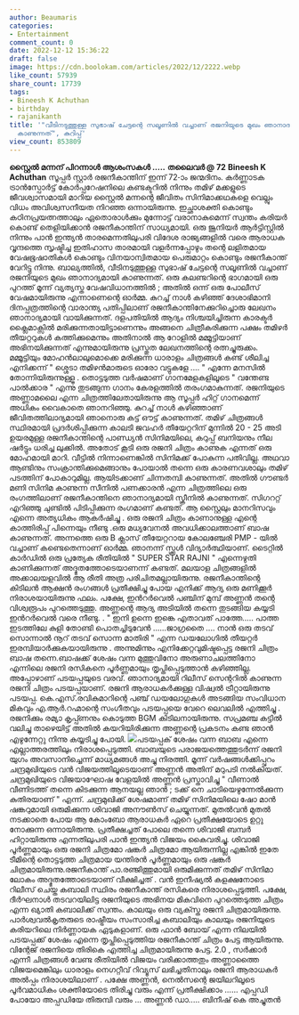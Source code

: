 ```yaml
---
author: Beaumaris
categories:
- Entertainment
comment_count: 0
date: 2022-12-12 15:36:22
draft: false
image: https://cdn.boolokam.com/articles/2022/12/2222.webp
like_count: 57939
share_count: 17739
tags:
- Bineesh K Achuthan
- birthday
- rajanikanth
title: '"വീടിനടുത്തുള്ള സുഭാഷ് ചേട്ടന്റെ സലൂണിൽ വച്ചാണ് രജനിയുടെ മുഖം ഞാനാദ്യമായി
  കാണുന്നത്", കുറിപ്പ്'
view_count: 853809
---
```


**സ്റ്റൈൽ മന്നന് പിറന്നാൾ ആശംസകൾ .....** **തലൈവർ @ 72** **Bineesh K Achuthan** സൂപ്പർ സ്റ്റാർ രജനീകാന്തിന് ഇന്ന് 72-ാം ജന്മദിനം. കർണ്ണാടക ട്രാൻസ്പോർട്ട് കോർപ്പറേഷനിലെ കണ്ടക്ടറിൽ നിന്നും തമിഴ് മക്കളുടെ ജീവശ്വാസമായി മാറിയ സ്റ്റൈൽ മന്നന്റെ ജീവിതം സിനിമാക്കഥകളെ വെല്ലും വിധം അവിശ്വസനീയത നിറഞ്ഞ ഒന്നായിരുന്നു. ഇച്ഛാശക്തി കൊണ്ടും കഠിനപ്രയത്നത്താലും ഏതൊരാൾക്കും മുന്നോട്ട് വരാനാകുമെന്ന് സ്വന്തം കരിയർ കൊണ്ട് തെളിയിക്കാൻ രജനീകാന്തിന് സാധ്യമായി. ഒരു ജൂനിയർ ആർട്ടിസ്റ്റിൽ നിന്നും പാൻ ഇന്ത്യൻ താരമെന്നതിലുപരി വിദേശ രാജ്യങ്ങളിൽ വരെ ആരാധക വൃന്ദത്തെ സൃഷ്ടിച്ച ഇതിഹാസ താരമായി വളർന്നപ്പോഴും തന്റെ ലളിതമായ വേഷഭൂഷാതികൾ കൊണ്ടും വിനയാന്വിതമായ പെരുമാറ്റം കൊണ്ടും രജനീകാന്ത് വേറിട്ടു നിന്നു. ബാല്യത്തിൽ, വീടിനടുത്തുള്ള സുഭാഷ് ചേട്ടന്റെ സലൂണിൽ വച്ചാണ് രജനിയുടെ മുഖം ഞാനാദ്യമായി കാണുന്നത്. ഒരു കലണ്ടറിന്റെ ഭാഗമായി ഒരു പുറത്ത് മൂന്ന് വ്യത്യസ്ത വേഷവിധാനത്തിൽ ; അതിൽ ഒന്ന് ഒരു പോലീസ് വേഷമായിരുന്നു എന്നാണെന്റെ ഓർമ്മ. കുറച്ച് നാൾ കഴിഞ്ഞ് ദേശാഭിമാനി ദിനപ്പത്രത്തിന്റെ വാരാന്ത്യ പതിപ്പിലാണ് രജനീകാന്തിനേക്കുറിച്ചൊരു ലേഖനം ഞാനാദ്യമായി വായിക്കുന്നത്. ദളപതിയിൽ ആദ്യം നിശ്ചയിച്ചിരുന്ന കാരക്ടർ ക്ലൈമാക്സിൽ മരിക്കുന്നതായിട്ടാണെന്നും അങ്ങനെ ചിത്രീകരിക്കുന്ന പക്ഷം തമിഴർ തീയറ്ററുകൾ കത്തിക്കുമെന്നും അതിനാൽ ആ റോളിൽ മമ്മൂട്ടിയാണ് അഭിനയിക്കുന്നത് എന്നുമായിരുന്നു പ്രസ്തുത ലേഖനത്തിന്റെ രത്നച്ചുരുക്കം. മമ്മൂട്ടിയും മോഹൻലാലുമൊക്കെ മരിക്കുന്ന ധാരാളം ചിത്രങ്ങൾ കണ്ട് ശീലിച്ച എനിക്കന്ന് " ശ്ശെടാ തമിഴൻമാരുടെ ഓരോ വട്ടുകളേ .... " എന്നേ മനസിൽ തോന്നിയിരുന്നുള്ളൂ . തൊട്ടടുത്ത വർഷമാണ് ഗാനമേളകളിലൂടെ " വന്തേണ്ട പാൽക്കാര " എന്നു തുടങ്ങുന്ന ഗാനം കേരളത്തിൽ തരംഗമാകുന്നത്. രജനിയുടെ അണ്ണാമലൈ എന്ന ചിത്രത്തിലേതായിരുന്നു ആ സൂപ്പർ ഹിറ്റ് ഗാനമെന്ന് അധികം വൈകാതെ ഞാനറിഞ്ഞു. കുറച്ച് നാൾ കഴിഞ്ഞാണ് ജീവിതത്തിലാദ്യമായി ഞാനൊരു കട്ട് ഔട്ട് കാണുന്നത്. തമിഴ് ചിത്രങ്ങൾ സ്ഥിരമായി പ്രദർശിപ്പിക്കുന്ന കാലടി ജവഹർ തീയേറ്ററിന് മുന്നിൽ 20 - 25 അടി ഉയരമുള്ള രജനീകാന്തിന്റെ പാണ്ഡ്യൻ സിനിമയിലെ, കറുപ്പ് ബനിയനും നീല ഷർട്ടും ധരിച്ച ലുക്കിൽ. അതോട് കൂടി ഒരു രജനി ചിത്രം കാണുക എന്നത് ഒരു മോഹമായി മാറി. വീട്ടിൽ നിന്നാണെങ്കിൽ സിനിമക്ക് പോകുന്ന പതിവില്ല. അഥവാ ആണ്ടിനും സംക്രാന്തിക്കുമെങ്ങാനും പോയാൽ തന്നെ ഒരു കാരണവശാലും തമിഴ് പടത്തിന് പോകാറുമില്ല. ആയിടക്കാണ് ചിന്നതമ്പി കാണുന്നത്. അതിൽ ഗൗണ്ടർ മണി സിനിമ കാണുന്ന സീനിൽ പണക്കാരൻ എന്ന ചിത്രത്തിലെ ഒരു രംഗത്തിലാണ് രജനീകാന്തിനെ ഞാനാദ്യമായി സ്ക്രീനിൽ കാണുന്നത്. സിഗററ്റ് എറിഞ്ഞു ചുണ്ടിൽ പിടിപ്പിക്കുന്ന രംഗമാണ് കണ്ടത്. ആ സ്റ്റൈലും മാനറിസവും എന്നെ അത്യധികം ആകർഷിച്ചു . ഒരു രജനി ചിത്രം കാണാനുള്ള എന്റെ കാത്തിരിപ്പ് പിന്നെയും നീണ്ടു .ഒരു മധ്യവേനൽ അവധിക്കാലത്താണ് ബാഷ കാണുന്നത്. അന്നത്തെ ഒരു B ക്ലാസ് തീയേറ്ററായ കോലഞ്ചേരി PMP - യിൽ വച്ചാണ് കണ്ടെതെന്നാണ് ഓർമ്മ. ഞാനന്ന് സ്ക്കൂൾ വിദ്യാർത്ഥിയാണ്. ടൈറ്റിൽ കാർഡിൽ ഒരു പ്രത്യേക രീതിയിൽ " SUPER STAR RAJNI " എന്നെഴുതി കാണിക്കുന്നത് അദ്ഭുതത്തോടെയാണന്ന് കണ്ടത്. മലയാള ചിത്രങ്ങളിൽ അക്കാലയളവിൽ ആ രീതി അത്ര പരിചിതമല്ലായിരുന്നു. രജനീകാന്തിന്റെ കിടിലൻ ആക്ഷൻ രംഗങ്ങൾ പ്രതീക്ഷിച്ചു പോയ എനിക്ക് ആദ്യ ഒരു മണിക്കൂർ നിരാശയായിരുന്നു ഫലം. പക്ഷേ, ഇൻറർവെൽ പഞ്ചിന് മുമ്പ് അണ്ണൻ തന്റെ വിശ്വരൂപം പുറത്തെടുത്തു. അണ്ണന്റെ ആദ്യ അടിയിൽ തന്നെ തുടങ്ങിയ കയ്യടി ഇൻറർവെൽ വരെ നീണ്ടു. . " ഇനി ഉന്നെ ഇങ്കെ എതാവത് പാത്തേ..... പാത്ത ഇടത്തിലേ കുളി തോണ്ടി പൊതച്ചിടുവേൻ ......ജാഗ്രതൈ .... നാൻ ഒരു തടവ് സൊന്നാൽ നൂറ് തടവ് സൊന്ന മാതിരി " എന്ന ഡയലോഗിൽ തീയറ്റർ ഇരമ്പിയാർക്കുകയായിരുന്നു . അന്നുമിന്നും എനിക്കേറ്റവുമിഷ്ടപ്പെട്ട രജനി ചിത്രം ബാഷ തന്നെ.ബാഷക്ക് ശേഷം വന്ന മുത്തുവിനോ അരുണാചലത്തിനോ എന്നിലെ രജനി രസികനെ പൂർണ്ണമായും തൃപ്തിപ്പെടുത്താൻ കഴിഞ്ഞില്ല. അപ്പോഴാണ് പടയപ്പയുടെ വരവ്. ഞാനാദ്യമായി റിലീസ് സെന്ററിൽ കാണുന്ന രജനി ചിത്രം പടയപ്പയാണ്. രജനി ആരാധകർക്കുള്ള വിഷ്വൽ ട്രീറ്റായിരുന്നു പടയപ്പ. കെ.എസ്.രവികുമാറിന്റെ പഞ്ച് ഡയലോഗുകൾ അടങ്ങിയ സംവിധാന മികവും എ.ആർ.റഹ്മാന്റെ സംഗീതവും പടയപ്പയെ വേറെ ലെവലിൽ എത്തിച്ചു . രജനിക്കും രമ്യാ കൃപ്പ്ണനും കൊടുത്ത BGM കിടിലനായിരുന്നു. സപ്രമഞ്ച കട്ടിൽ വലിച്ചു താഴെയിട്ട് അതിൽ കയറിയിരിക്കുന്ന അണ്ണന്റെ പ്രകടനം കണ്ട ഞാൻ എഴുന്നേറ്റു നിന്നു കയ്യടിച്ചു പോയി. ![](https://cdn.boolokam.com/articles/2022/12/2222.webp)പടയപ്പക് ശേഷം വന്ന ബാബ എന്നെ എല്ലാത്തരത്തിലും നിരാശപ്പെടുത്തി. ബാബയുടെ പരാജയത്തെത്തുടർന്ന് രജനി യുഗം അവസാനിച്ചെന്ന് മാധ്യമങ്ങൾ അച്ചു നിരത്തി. മൂന്ന് വർഷങ്ങൾക്കിപ്പുറം ചന്ദ്രമുഖിയുടെ വൻ വിജയത്തിലൂടെയാണ് അണ്ണൻ അതിന് മറുപടി നൽകിയത്. ചന്ദ്രമുഖിയുടെ വിജയാഘോഷ വേളയിൽ അണ്ണൻ പ്രസ്താവിച്ചു " വീണാൽ വീണിടത്ത് തന്നെ കിടക്കുന്ന ആനയല്ല ഞാൻ ; ടക്ക് നെ ചാടിയെഴുന്നേൽക്കുന്ന കുതിരയാണ് " എന്ന്. ചന്ദ്രമുഖിക്ക് ശേഷമാണ് തമിഴ് സിനിമയിലെ ഷോ മാൻ ഷങ്കറുമായി ഒരുമിക്കുന്ന ശിവാജി അനൗൺസ് ചെയ്യുന്നത്. മുതൽവൻ മുതൽ നടക്കാതെ പോയ ആ കോംബോ ആരാധകർ ഏറെ പ്രതീക്ഷയോടെ ഉറ്റു നോക്കുന്ന ഒന്നായിരുന്നു. പ്രതീക്ഷച്ചത് പോലെ തന്നെ ശിവാജി ബമ്പർ ഹിറ്റായിരുന്നു എന്നതിലുപരി പാൻ ഇന്ത്യൻ വിജയം കൈവരിച്ചു. ശിവാജി പൂർണ്ണമായും ഒരു രജനി ചിത്രമോ ഷങ്കർ ചിത്രമോ ആയിരുന്നില്ല എങ്കിൽ ഇതേ ടീമിന്റെ തൊട്ടടുത്ത ചിത്രമായ യന്തിരൻ പൂർണ്ണമായും ഒരു ഷങ്കർ ചിത്രമായിരുന്നു.രജനീകാന്ത് പാ.രഞ്ജിത്തുമായി ഒരുമിക്കുന്നത് തമിഴ് സിനിമാ ലോകം അദ്ഭുതത്തോടെയാണ് വീക്ഷിച്ചത് . വൻ ഇനീഷ്യൽ കളക്ഷനോടെ റിലീസ് ചെയ്ത കബാലി സ്ഥിരം രജനീകാന്ത് രസികരെ നിരാശപ്പെടുത്തി. പക്ഷേ, ദീർഘനാൾ തടവറയിലിട്ട രജനിയുടെ അഭിനയ മികവിനെ പുറത്തെടുത്ത ചിത്രം എന്ന ഖ്യാതി കബാലിക്ക് സ്വന്തം. കാലയും ഒരു വ്യക്സ്ത രജനി ചിത്രമായിരുന്നു. പാർശ്വവൽകൃതരുടെ രാഷ്ട്രീയം സംസാരിച്ച കബാലിയും കാലയും രജനിയുടെ കരിയറിലെ നിർണ്ണായക ഏടുകളാണ്. ഒരു ഫാൻ ബോയ് എന്ന നിലയിൽ പടയപ്പക്ക് ശേഷം എന്നെ തൃപ്തിപ്പെടുത്തിയ രജനീകാന്ത് ചിത്രം പേട്ട ആയിരുന്നു. വിന്റേജ് രജനിയെ തിരികെ എത്തിച്ച ചിത്രമായിരുന്നു പേട്ട. 2.0 , സർക്കാർ എന്നീ ചിത്രങ്ങൾ വേണ്ട രീതിയിൽ വിജയം വരിക്കാത്തതും അണ്ണാത്തൈ വിജയമെങ്കിലും ധാരാളം നെഗറ്റീവ് റിവ്യൂസ് ലഭിച്ചതിനാലും രജനി ആരാധകർ അൽപ്പം നിരാശയിലാണ് . പക്ഷേ അണ്ണൻ, നെൽസന്റെ ജയിലറിലൂടെ പൂർവമാധികം ശക്തിയോടെ തിരിച്ചു വരും എന്ന് പ്രതീക്ഷിക്കാം ...... എപ്പഡി പോയോ അപ്പഡിയേ തിരുമ്പി വരും ... അണ്ണൻ ഡാ..... ബിനീഷ് കെ അച്ചുതൻ